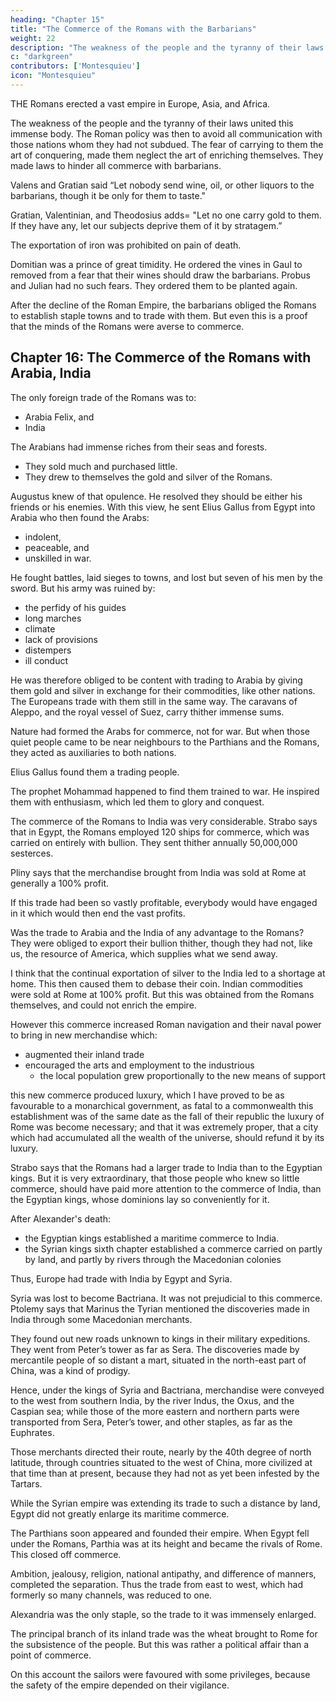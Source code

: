 ```yaml
---
heading: "Chapter 15"
title: "The Commerce of the Romans with the Barbarians"
weight: 22
description: "The weakness of the people and the tyranny of their laws united this immense body. The Roman policy was then to avoid all communication with those nations whom they had not subdued"
c: "darkgreen"
contributors: ['Montesquieu']
icon: "Montesquieu"
---
```




THE Romans erected a vast empire in Europe, Asia, and Africa.

The weakness of the people and the tyranny of their laws united this immense body. The Roman policy was then to avoid all communication with those nations whom they had not subdued. The fear of carrying to them the art of conquering, made them neglect the art of enriching themselves.
They made laws to hinder all commerce with barbarians.

Valens and Gratian said “Let nobody send wine, oil, or other liquors to the barbarians, though it be only for them to taste." 

Gratian, Valentinian, and Theodosius adds= "Let no one carry gold to them. If they have any, let our subjects deprive them of it by stratagem.”

The exportation of iron was prohibited on pain of death.

Domitian was a prince of great timidity. He ordered the vines in Gaul to removed from a fear that their wines should draw the barbarians. Probus and Julian had no such fears. They ordered them to be planted again.

After the decline of the Roman Empire, the barbarians obliged the Romans to establish staple towns and to trade with them. But even this is a proof that the minds of the Romans were averse to commerce.



## Chapter 16: The Commerce of the Romans with Arabia, India

The only foreign trade of the Romans was to:
- Arabia Felix, and
- India

The Arabians had immense riches from their seas and forests.
- They sold much and purchased little.
- They drew to themselves the gold and silver of the Romans.

Augustus knew of that opulence. He resolved they should be either his friends or his enemies.
With this view, he sent Elius Gallus from Egypt into Arabia who then found the Arabs:
- indolent, 
- peaceable, and 
- unskilled in war.

He fought battles, laid sieges to towns, and lost but seven of his men by the sword. But his army was ruined by:
- the perfidy of his guides
- long marches
- climate
- lack of provisions
- distempers
- ill conduct

He was therefore obliged to be content with trading to Arabia by giving them gold and silver in exchange for their commodities, like other nations. The Europeans trade with them still in the same way. The caravans of Aleppo, and the royal vessel of Suez, carry thither immense sums.

Nature had formed the Arabs for commerce, not for war. But when those quiet people came to be near neighbours to the Parthians and the Romans, they acted as auxiliaries to both nations.

Elius Gallus found them a trading people.

The prophet Mohammad happened to find them trained to war. He inspired them with enthusiasm, which led them to glory and conquest.

The commerce of the Romans to India was very considerable.
Strabo says that in Egypt, the Romans employed 120 ships for commerce, which was carried on entirely with bullion.
They sent thither annually 50,000,000 sesterces.

Pliny says that the merchandise brought from India was sold at Rome at generally a 100% profit.

If this trade had been so vastly profitable, everybody would have engaged in it which would then end the vast profits. 

Was the trade to Arabia and the India of any advantage to the Romans?
They were obliged to export their bullion thither, though they had not, like us, the resource of America, which supplies what we send away.

I think that the continual exportation of silver to the India led to a shortage at home. This then caused them to debase their coin. Indian commodities were sold at Rome at 100% profit. But this was obtained from the Romans themselves, and could not enrich the empire.

However this commerce increased Roman navigation and their naval power to bring in new merchandise which:
- augmented their inland trade
- encouraged the arts and employment to the industrious
  - the local population grew proportionally to the new means of support

this new commerce produced luxury, which I have proved to be as favourable to a monarchical government, as fatal to a commonwealth
this establishment was of the same date as the fall of their republic
the luxury of Rome was become necessary; and that it was extremely proper, that a city which had accumulated all the wealth of the universe, should refund it by its luxury.

Strabo says that the Romans had a larger trade to India than to the Egyptian kings.
But it is very extraordinary, that those people who knew so little commerce, should have paid more attention to the commerce of India, than the Egyptian kings, whose dominions lay so conveniently for it.

After Alexander's death:
- the Egyptian kings established a maritime commerce to India.
- the Syrian kings  sixth chapter established a commerce carried on partly by land, and partly by rivers through the Macedonian colonies

Thus, Europe had trade with India by Egypt and Syria.

Syria was lost to become Bactriana. It was not prejudicial to this commerce.
Ptolemy says that Marinus the Tyrian mentioned the discoveries made in India through some Macedonian merchants.

They found out new roads unknown to kings in their military expeditions.
They went from Peter’s tower as far as Sera. The discoveries made by mercantile people of so distant a mart, situated in the north-east part of China, was a kind of prodigy.

Hence, under the kings of Syria and Bactriana, merchandise were conveyed to the west from southern India, by the river Indus, the Oxus, and the Caspian sea;
while those of the more eastern and northern parts were transported from Sera, Peter’s tower, and other staples, as far as the Euphrates.

Those merchants directed their route, nearly by the 40th degree of north latitude, through countries situated to the west of China, more civilized at that time than at present, because they had not as yet been infested by the Tartars.

While the Syrian empire was extending its trade to such a distance by land, Egypt did not greatly enlarge its maritime commerce.


The Parthians soon appeared and founded their empire. When Egypt fell under the Romans, Parthia was at its height and became the rivals of Rome. This closed off commerce.

Ambition, jealousy, religion, national antipathy, and difference of manners, completed the separation. Thus the trade from east to west, which had formerly so many channels, was reduced to one.

Alexandria was the only staple, so the trade to it was immensely enlarged.

The principal branch of its inland trade was the wheat brought to Rome for the subsistence of the people.
But this was rather a political affair than a point of commerce.

On this account the sailors were favoured with some privileges, because the safety of the empire depended on their vigilance.

